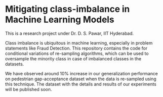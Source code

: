 # Mitigating class-imbalance in Machine Learning Models

This is a research project under Dr. D. S. Pawar, IIT Hyderabad.

Class imbalance is ubiquitous in machine learning, especially in problem statements like Fraud Detection.
This repository contains the code for conditional variations of re-sampling algorithms, which can be used to oversample the minority class in case of imbalanced classes in the datasets.

We have observed around 10% increase in our generalization performance on pedestrian gap-acceptance dataset when the data is re-sampled using this technique. The dataset with the details and results of our experiments will be published soon.
